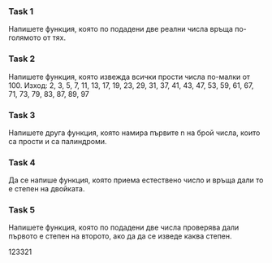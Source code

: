 ### Task 1
Напишете функция, която по подадени две реални числа връща по-голямото от тях.

### Task 2
Напишете функция, която извежда всички прости числа по-малки от 100.
    Изход: 2, 3, 5, 7, 11, 13, 17, 19, 23, 29, 31, 37, 41, 43, 47, 53, 59, 61, 67, 71, 73, 79, 83, 87, 89, 97

### Task 3 
Напишете друга функция, която намира първите n на брой числа, които са прости и са палиндроми.

### Task 4 
Да се напише функция, която приема естествено число и връща дали то е степен на двойката.

### Task 5
Напишете функция, която по подадени две числа проверява дали първото е степен на второто, ако да да се изведе каква степен.

123321
